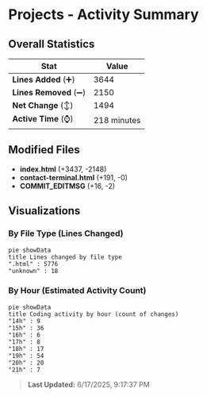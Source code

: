 # Projects - Activity Summary 

## Overall Statistics

| Stat                   | Value                                                             |
| ---------------------- | ----------------------------------------------------------------- |
| **Lines Added** (➕)   | 3644                                          |
| **Lines Removed** (➖) | 2150                                        |
| **Net Change** (↕)    | 1494                |
| **Active Time** (⌚)   | 218 minutes |


## Modified Files
- **index.html** (+3437, -2148)
- **contact-terminal.html** (+191, -0)
- **COMMIT_EDITMSG** (+16, -2)

## Visualizations

### By File Type (Lines Changed)

```mermaid
pie showData
title Lines changed by file type
".html" : 5776
"unknown" : 18
```

### By Hour (Estimated Activity Count)

```mermaid
pie showData
title Coding activity by hour (count of changes)
"14h" : 9
"15h" : 36
"16h" : 6
"17h" : 8
"18h" : 17
"19h" : 54
"20h" : 20
"21h" : 7
```


> **Last Updated:** 6/17/2025, 9:17:37 PM